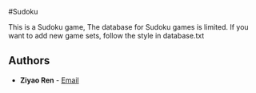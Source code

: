 #Sudoku

This is a Sudoku game, The database for Sudoku games is limited. If you want to add new game sets, follow the style in database.txt

## Authors

* **Ziyao Ren** - [Email](zren1996813@hotmail.com)


